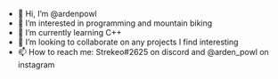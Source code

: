 - 👋 Hi, I’m @ardenpowl
- 👀 I’m interested in programming and mountain biking
- 🌱 I’m currently learning C++
- 💞️ I’m looking to collaborate on any projects I find interesting
- 📫 How to reach me: Strekeo#2625 on discord and @arden_powl on instagram

<!---
Strekeo/Strekeo is a ✨ special ✨ repository because its `README.md` (this file) appears on your GitHub profile.
You can click the Preview link to take a look at your changes.
--->
